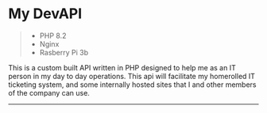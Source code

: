 # My DevAPI

> - PHP 8.2
> - Nginx
> - Rasberry Pi 3b

This is a custom built API written in PHP designed to help me as an IT person in my day to day operations. This api will facilitate my homerolled IT ticketing system, and some internally hosted sites that I and other members of the company can use. 

---


